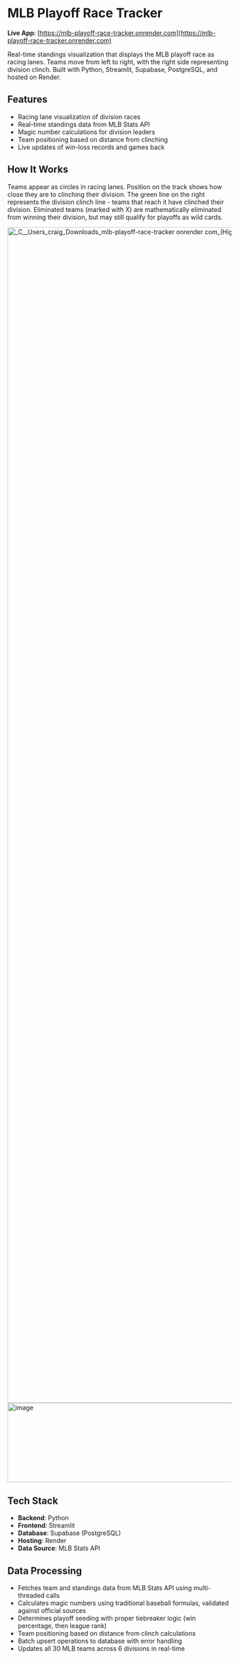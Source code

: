 # MLB Playoff Race Tracker

**Live App**: [https://mlb-playoff-race-tracker.onrender.com](https://mlb-playoff-race-tracker.onrender.com)

Real-time standings visualization that displays the MLB playoff race as racing lanes. Teams move from left to right, with the right side representing division clinch. Built with Python, Streamlit, Supabase, PostgreSQL, and hosted on Render.

## Features

- Racing lane visualization of division races
- Real-time standings data from MLB Stats API
- Magic number calculations for division leaders
- Team positioning based on distance from clinching
- Live updates of win-loss records and games back

## How It Works

Teams appear as circles in racing lanes. Position on the track shows how close they are to clinching their division. The green line on the right represents the division clinch line - teams that reach it have clinched their division. Eliminated teams (marked with X) are mathematically eliminated from winning their division, but may still qualify for playoffs as wild cards.

<img width="6271" height="2636" alt="_C__Users_craig_Downloads_mlb-playoff-race-tracker onrender com_(High20Res) png(High Res) (2)" src="https://github.com/user-attachments/assets/dba2fc2e-fad2-4cb9-8b63-77db8597429b" />

<img width="3078" height="178" alt="image" src="https://github.com/user-attachments/assets/949218c7-f280-424d-93e9-060ab1fc9a0e" />

## Tech Stack

- **Backend**: Python
- **Frontend**: Streamlit
- **Database**: Supabase (PostgreSQL)
- **Hosting**: Render
- **Data Source**: MLB Stats API

## Data Processing
- Fetches team and standings data from MLB Stats API using multi-threaded calls
- Calculates magic numbers using traditional baseball formulas, validated against official sources
- Determines playoff seeding with proper tiebreaker logic (win percentage, then league rank)
- Team positioning based on distance from clinch calculations
- Batch upsert operations to database with error handling
- Updates all 30 MLB teams across 6 divisions in real-time
